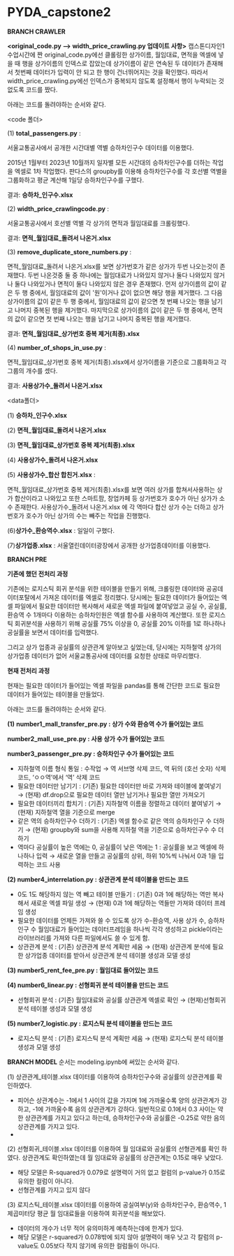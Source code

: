 ﻿# PYDA_capstone2
**BRANCH CRAWLER**

**<original_code.py --> width_price_crawling.py 업데이트 사항>**
캡스톤디자인1 수업시간에 짠 original_code.py에선 클롤링한 상가이름, 월임대료, 면적을 엑셀에 넣을 때 행을 상가이름의 인덱스로 잡았는데 상가이름이 같은 연속된 두 데이터가 존재해서 첫번째 데이터가 입력이 안 되고 한 행이 건너뛰어지는 것을 확인했다. 따라서 width_price_crawling.py에선 인덱스가 중복되지 않도록 설정해서 행이 누락되는 것 없도록 코드를 짰다.

아래는 코드를 돌려야하는 순서와 같다.

<code 폴더>

(1) **total_passengers.py** : 

서울교통공사에서 공개한 시간대별 역별 승하차인구수 데이터를 이용했다.

2015년 1월부터 2023년 10월까지 일자별 모든 시간대의 승하차인구수를 더하는 작업을 엑셀로 1차 작업했다.
판다스의 groupby를 이용해 승하차인구수를 각 호선별 역별을 그룹화하고 평균 계산해 1일당 승하차인구수를 구했다.

결과: **승하차_인구수.xlsx**

(2) **width_price_crawlingcode.py** : 

서울교통공사에서 호선별 역별 각 상가의 면적과 월임대료를 크롤링했다.

결과: **면적_월임대료_돌려서 나온거.xlsx**

(3) **remove_duplicate_store_numbers.py** : 

면적_월임대료_돌려서 나온거.xlsx를 보면 상가번호가 같은 상가가 두번 나오는것이 존재했다. 두번 나온것중 둘 중 하나에는 월임대료가 나와있지 않거나 둘다 나와있지 않거나 둘다 나와있거나 면적이 둘다 나와있지 않은 경우 존재했다.
먼저 상가이름의 값이 같은 두 행 중에서, 월임대료의 값이 '원'이거나 값이 없으면 해당 행을 제거했다.
그 다음 상가이름의 값이 같은 두 행 중에서, 월임대료의 값이 같으면 첫 번째 나오는 행을 남기고 나머지 중복된 행을 제거했다.
마지막으로 상가이름의 값이 같은 두 행 중에서, 면적의 값이 같으면 첫 번째 나오는 행을 남기고 나머지 중복된 행을 제거했다.

결과: **면적_월임대료_상가번호 중복 제거(최종).xlsx**

(4) **number_of_shops_in_use.py** : 

면적_월임대료_상가번호 중복 제거(최종).xlsx에서 상가이름을 기준으로 그룹화하고 각 그룹의 개수를 셌다.

결과: **사용상가수_돌려서 나온거.xlsx**

<data폴더>

(1) **승하차_인구수.xlsx**

(2) **면적_월임대료_돌려서 나온거.xlsx**

(3) **면적_월임대료_상가번호 중복 제거(최종).xlsx**

(4) **사용상가수_돌려서 나온거.xlsx**

(5) **사용상가수_합산 합친거.xlsx** : 

면적_월임대료_상가번호 중복 제거(최종).xlsx를 보면 여러 상가를 합쳐서사용하는 상가 합산이라고 나와있고 또한 스마트팜, 창업카페 등 상가번호가 호수가 아닌 상가가 소수 존재한다.
사용상가수_돌려서 나온거.xlsx 에 각 역마다 합산 상가 수는 더하고 상가번호가 호수가 아닌 상가의 수는 빼주는 작업을 진행했다.

(6)**상가수_환승역수.xlsx** : 일일이 구했다.

(7)**상가업종.xlsx** : 서울열린데이터광장에서 공개한 상가업종데이터를 이용했다.



**BRANCH PRE**

**기존에 했던 전처리 과정**

기존에는 로지스틱 회귀 분석을 위한 테이블을 만들기 위해,  크롤링한 데이터와 공공데이터포탈에서 가져온 데이터를 엑셀로 정리했다. 당시에는 필요한 데이터가 들어있는 엑셀 파일에서 필요한 데이터만 복사해서 새로운 엑셀 파일에 붙여넣었고 공실 수, 공실률, 환승역 수 1개마다 이용하는 승하차인원은 엑셀 함수를 사용하여 계산했다. 또한 로지스틱 회귀분석을 사용하기 위해 공실률 75% 이상을 0, 공실률 20% 이하를 1로 하나하나 공실률을 보면서 데이터를 입력했다. 

그리고 상가 업종과 공실률의 상관관계 알아보고 싶었는데, 당시에는 지하철역 상가의 상가업종 데이터가 없어 서울교통공사에 데이터를 요청한 상태로 마무리했다.

**현재 전처리 과정**

현재는 필요한 데이터가 들어있는 엑셀 파일을 pandas를 통해 간단한 코드로 필요한 데이터가 들어있는 테이블을 만들었다.

아래는 코드를 돌려야하는 순서와 같다.

**(1)** **number1_mall_transfer_pre.py : 상가 수와 환승역 수가 들어있는 코드**

**number2_mall_use_pre.py : 사용 상가 수가 들어있는 코드**

**number3_passenger_pre.py :  승하차인구 수가 들어있는 코드**

- 지하철역 이름 형식 통일 : 수작업 → 역 서브명 삭제 코드, 역 뒤의 (호선 숫자) 삭제 코드, ‘ㅇㅇ역’에서 ‘역’ 삭제 코드
- 필요한 데이터만 남기기 : (기존) 필요한 데이터만 바로 가져와 테이블에 붙여넣기 → (현재) df.drop으로 필요한 데이터 열만 남기거나 필요한 열만 가져오기
- 필요한 데이터끼리 합치기 : (기존) 지하철역 이름을 정렬하고 데이터 붙여넣기 → (현재) 지하철역 열을 기준으로 merge
- 같은 역의 승하차인구수 더하기 : (기존) 엑셀 함수로 같은 역의 승하차인구 수 더하기 → (현재) groupby와 sum을 사용해 지하철 역을 기준으로 승하차인구수 수 더하기
- 역마다 공실률이 높은 역에는 0, 공실률이 낮은 역에는 1 : 공실률을 보고 엑셀에 하나하나 입력 → 새로운 열을 만들고 공실률의 상위, 하위 10%씩 나눠서 0과 1을 입력하는 코드 사용

**(2) number4_interrelation.py : 상관관계 분석 테이블을 만드는 코드**

- 0도 1도 해당하지 않는 역 빼고 테이블 만들기 : (기존) 0과 1에 해당하는 역만 복사해서 새로운 엑셀 파일 생성 → (현재) 0과 1에 해당하는 역들만 가져와 데이터 프레임 생성
- 필요한 데이터를 언제든 가져와 쓸 수 있도록 상가 수-환승역, 사용 상가 수, 승하차 인구 수 월임대료가 들어있는 데이터프레임을 하나씩 각각 생성하고 pickle이라는 라이브러리를 가져와 다른 파일에서도 쓸 수 있게 함.
- 상관관계 분석 : (기존) 상관관계 분석 계획만 세움 → (현재) 상관관계 분석에 필요한 상가업종 데이터를 받아서 상관관계 분석 테이블 생성과 모델 생성

**(3) number5_rent_fee_pre.py : 월임대료 들어있는 코드**

**(4) number6_linear.py : 선형회귀 분석 테이블을 만드는 코드**

- 선형회귀 분석 : (기존) 월임대료와 공실률 상관관계 엑셀로 확인 → (현재)선형회귀 분석 테이블 생성과 모델 생성

**(5) number7_logistic.py : 로지스틱 분석 테이블을 만드는 코드**

- 로지스틱 분석 : (기존) 로지스틱 분석 계획만 세움 → (현재) 로지스틱 분석 테이블 생성과 모델 생성

  

**BRANCH MODEL**
순서는 modeling.ipynb에 써있는 순서와 같다.

(1) 상관관계_테이블.xlsx 데이터를 이용하여 승하차인구수와 공실률의 상관관계를 확인하였다.

- 피어슨 상관계수는 -1에서 1 사이의 값을 가지며 1에 가까울수록 양의 상관관계가 강하고, -1에 가까울수록 음의 상관관계가 강하다. 일반적으로 0.1에서 0.3 사이는 약한 상관관계를 가지고 있다고 하는데, 승하차인구수와 공실률은 -0.25로 약한 음의 상관관계를 가지고 있다.
- 

(2) 선형회귀_테이블.xlsx 데이터를 이용하여 월 임대료와 공실률의 선형관계를 확인 하였다.
상관관계도 확인하였는데 월 임대료와 공실률의 상관관계는 0.15로 매우 낮았다.

- 해당 모델은 R-squared가 0.079로 설명력이 거의 없고 컬럼의 p-value가 0.15로 유의한 컬럼이 아니다.
- 선형관계를 가지고 있지 않다

(3) 로지스틱_테이블.xlsx 데이터를 이용하여 공실여부(y)와 승하차인구수, 환승역수, 1제곱미터당 평균 월 임대료들을 이용하여 회귀분석을 해보았다.

- 데이터의 개수가 너무 적어 유의미하게 예측하는데에 한계가 있다.
- 해당 모델은 r-squared가 0.078밖에 되지 않아 설명력이 매우 낫고 각 칼럼의 p-value도 0.05보다 작지 않기에 유의한 컬럼들이 아니다.
